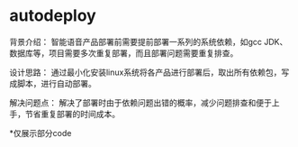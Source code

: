 # autodeploy
背景介绍：
智能语音产品部署前需要提前部署一系列的系统依赖，如gcc JDK、数据库等，项目需要多次重复部署，而且部署问题需要重复排查。

设计思路：
通过最小化安装linux系统将各产品进行部署后，取出所有依赖包，写成脚本，进行自动部署。

解决问题点：
解决了部署时由于依赖问题出错的概率，减少问题排查和便于上手，节省重复部署的时间成本。

*仅展示部分code
